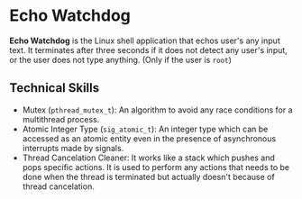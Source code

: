 # Echo Watchdog
**Echo Watchdog** is the Linux shell application that echos user's any input text. It terminates after three seconds if it does not detect any user's input, or the user does not type anything. (Only if the user is `root`)

## Technical Skills
* Mutex (`pthread_mutex_t`): An algorithm to avoid any race conditions for a multithread process.
* Atomic Integer Type (`sig_atomic_t`): An integer type which can be accessed as an atomic entity even in the presence of asynchronous interrupts made by signals.
* Thread Cancelation Cleaner: It works like a stack which pushes and pops specific actions. It is used to perform any actions that needs to be done when the thread is terminated but actually doesn't because of thread cancelation.
